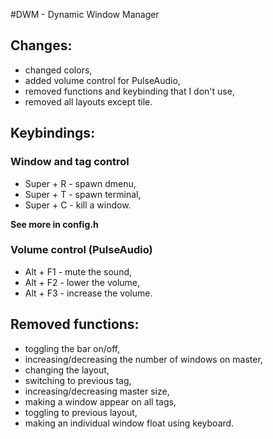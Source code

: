 #DWM - Dynamic Window Manager
## Changes:
- changed colors,
- added volume control for PulseAudio,
- removed functions and keybinding that I don't use,
- removed all layouts except tile.

## Keybindings:
### Window and tag control
- Super + R - spawn dmenu,
- Super + T - spawn terminal,
- Super + C - kill a window. <br/>

**See more in config.h**

### Volume control (PulseAudio)
- Alt + F1 - mute the sound,
- Alt + F2 - lower the volume,
- Alt + F3 - increase the volume.

## Removed functions:
- toggling the bar on/off,
- increasing/decreasing the number of windows on master,
- changing the layout,
- switching to previous tag,
- increasing/decreasing master size,
- making a window appear on all tags,
- toggling to previous layout,
- making an individual window float using keyboard.
